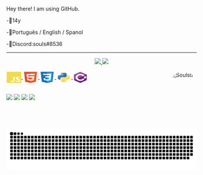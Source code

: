 Hey there! I am using GitHub.
 
 -🐲14y
 
 -🦆Português / English / Spanol
 
 -💬Discord:souls#8536
 
 ----------------------
<div align="center">
  <a href="https://github.com/zsoulsss">
  <img height="180em" src="https://github-readme-stats.vercel.app/api?username=zsoulsss&show_icons=true&theme=synthwave&include_all_commits=true&count_private=true"/>
  <img height="180em" src="https://github-readme-stats.vercel.app/api/top-langs/?username=zsoulsss&layout=compact&langs_count=7&theme=synthwave"/>
</div>
 
 <div style="display: inline_block"><br>
   <img align="center" alt="souls-Js" height="30" width="40" src="https://raw.githubusercontent.com/devicons/devicon/master/icons/javascript/javascript-plain.svg">
   <img align="center" alt="souls-HTML" height="30" width="40" src="https://raw.githubusercontent.com/devicons/devicon/master/icons/html5/html5-original.svg">
   <img align="center" alt="souls-CSS" height="30" width="40" src="https://raw.githubusercontent.com/devicons/devicon/master/icons/css3/css3-original.svg">
   <img align="center" alt="souls-Python" height="30" width="40" src="https://raw.githubusercontent.com/devicons/devicon/master/icons/python/python-original.svg">
   <img align="center" alt="souls-Csharp" height="30" width="40" src="https://raw.githubusercontent.com/devicons/devicon/master/icons/csharp/csharp-original.svg">
   <img align="right" alt="Soulstro" height="150" style="border-radius:50px;" src="https://64.media.tumblr.com/eb9c94c71ce7bbe7b4bb547aed2d4546/bbce825e7cadf6d7-46/s400x600/e279488063ea5a1f4436a6f506e8060bdb1df074.gifv">
</div>
 
 ##
 
 <div> 
  <a href="https://www.youtube.com/channel/UCxKnIJiRRWBsHTlaTCyv0-Q" target="_blank"><img src="https://img.shields.io/badge/YouTube-FF0000?style=for-the-badge&logo=youtube&logoColor=white" target="_blank"></a>
  <a href="https://www.instagram.com/soulschoco/" target="_blank"><img src="https://img.shields.io/badge/-Instagram-%23E4405F?style=for-the-badge&logo=instagram&logoColor=white" target="_blank"></a>
 	<a href="https://www.twitch.tv/settings/profile" target="_blank"><img src="https://img.shields.io/badge/Twitch-9146FF?style=for-the-badge&logo=twitch&logoColor=white" target="_blank"></a>
 <a href="https://discord.gg/7xbb6VnMsj" target="_blank"><img src="https://img.shields.io/badge/Discord-7289DA?style=for-the-badge&logo=discord&logoColor=white" target="_blank"></a>   
</div>

![Snake animation](https://github.com/zsoulsss/zsoulsss/blob/output/github-contribution-grid-snake.svg)

  
